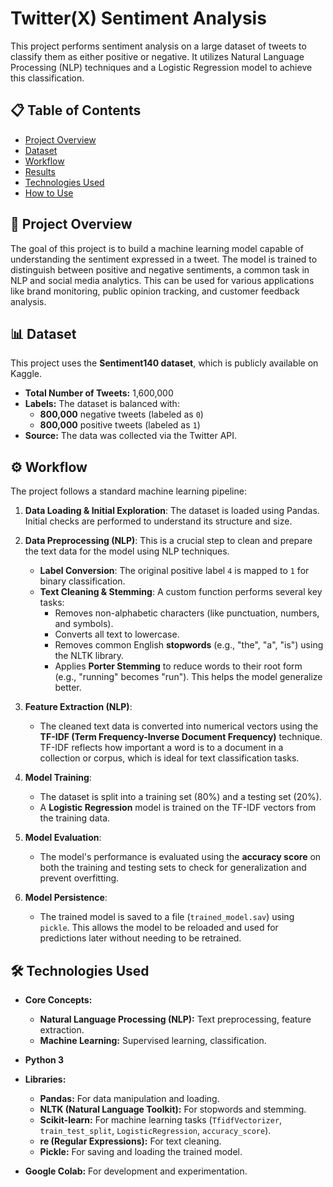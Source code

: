 # Twitter(X) Sentiment Analysis

This project performs sentiment analysis on a large dataset of tweets to classify them as either positive or negative. It utilizes Natural Language Processing (NLP) techniques and a Logistic Regression model to achieve this classification.

## 📋 Table of Contents
- [Project Overview](#project-overview)
- [Dataset](#dataset)
- [Workflow](#workflow)
- [Results](#results)
- [Technologies Used](#technologies-used)
- [How to Use](#how-to-use)

## 📝 Project Overview

The goal of this project is to build a machine learning model capable of understanding the sentiment expressed in a tweet. The model is trained to distinguish between positive and negative sentiments, a common task in NLP and social media analytics. This can be used for various applications like brand monitoring, public opinion tracking, and customer feedback analysis.

## 📊 Dataset

This project uses the **Sentiment140 dataset**, which is publicly available on Kaggle.

- **Total Number of Tweets:** 1,600,000
- **Labels:** The dataset is balanced with:
    - **800,000** negative tweets (labeled as `0`)
    - **800,000** positive tweets (labeled as `1`)
- **Source:** The data was collected via the Twitter API.

## ⚙️ Workflow

The project follows a standard machine learning pipeline:

1.  **Data Loading & Initial Exploration**: The dataset is loaded using Pandas. Initial checks are performed to understand its structure and size.

2.  **Data Preprocessing (NLP)**: This is a crucial step to clean and prepare the text data for the model using NLP techniques.
    - **Label Conversion**: The original positive label `4` is mapped to `1` for binary classification.
    - **Text Cleaning & Stemming**: A custom function performs several key tasks:
        - Removes non-alphabetic characters (like punctuation, numbers, and symbols).
        - Converts all text to lowercase.
        - Removes common English **stopwords** (e.g., "the", "a", "is") using the NLTK library.
        - Applies **Porter Stemming** to reduce words to their root form (e.g., "running" becomes "run"). This helps the model generalize better.

3.  **Feature Extraction (NLP)**:
    - The cleaned text data is converted into numerical vectors using the **TF-IDF (Term Frequency-Inverse Document Frequency)** technique. TF-IDF reflects how important a word is to a document in a collection or corpus, which is ideal for text classification tasks.

4.  **Model Training**:
    - The dataset is split into a training set (80%) and a testing set (20%).
    - A **Logistic Regression** model is trained on the TF-IDF vectors from the training data.

5.  **Model Evaluation**:
    - The model's performance is evaluated using the **accuracy score** on both the training and testing sets to check for generalization and prevent overfitting.

6.  **Model Persistence**:
    - The trained model is saved to a file (`trained_model.sav`) using `pickle`. This allows the model to be reloaded and used for predictions later without needing to be retrained.

## 🛠️ Technologies Used

* **Core Concepts:**
    * **Natural Language Processing (NLP):** Text preprocessing, feature extraction.
    * **Machine Learning:** Supervised learning, classification.

* **Python 3**

* **Libraries:**
    * **Pandas:** For data manipulation and loading.
    * **NLTK (Natural Language Toolkit):** For stopwords and stemming.
    * **Scikit-learn:** For machine learning tasks (`TfidfVectorizer`, `train_test_split`, `LogisticRegression`, `accuracy_score`).
    * **re (Regular Expressions):** For text cleaning.
    * **Pickle:** For saving and loading the trained model.

* **Google Colab:** For development and experimentation.
